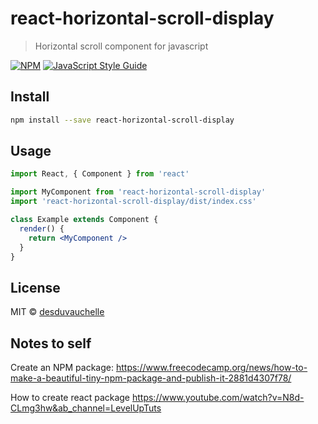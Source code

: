 # react-horizontal-scroll-display

> Horizontal scroll component for javascript

[![NPM](https://img.shields.io/npm/v/react-horizontal-scroll-display.svg)](https://www.npmjs.com/package/react-horizontal-scroll-display) [![JavaScript Style Guide](https://img.shields.io/badge/code_style-standard-brightgreen.svg)](https://standardjs.com)

## Install

```bash
npm install --save react-horizontal-scroll-display
```

## Usage

```jsx
import React, { Component } from 'react'

import MyComponent from 'react-horizontal-scroll-display'
import 'react-horizontal-scroll-display/dist/index.css'

class Example extends Component {
  render() {
    return <MyComponent />
  }
}
```

## License

MIT © [desduvauchelle](https://github.com/desduvauchelle)


## Notes to self

Create an NPM package:
https://www.freecodecamp.org/news/how-to-make-a-beautiful-tiny-npm-package-and-publish-it-2881d4307f78/

How to create react package
https://www.youtube.com/watch?v=N8d-CLmg3hw&ab_channel=LevelUpTuts
